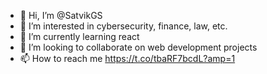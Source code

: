 - 👋 Hi, I’m @SatvikGS
- 👀 I’m interested in cybersecurity, finance, law, etc.
- 🌱 I’m currently learning react
- 💞️ I’m looking to collaborate on web development projects
- 📫 How to reach me https://t.co/tbaRF7bcdL?amp=1

<!---
SatvikGS/SatvikGS is a ✨ special ✨ repository because its `README.md` (this file) appears on your GitHub profile.
You can click the Preview link to take a look at your changes.
--->
